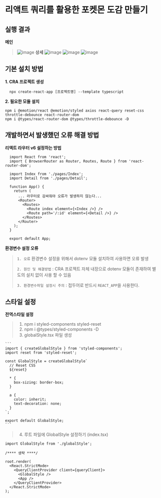 # 리액트 쿼리를 활용한 포켓몬 도감 만들기
## 실행 결과
**메인**
> ![image](https://user-images.githubusercontent.com/90890108/220835659-6d649d92-0a3c-4dac-854b-dc5f215ddd09.png)
**상세**
> ![image](https://user-images.githubusercontent.com/90890108/220835841-28192b06-3172-47ed-a3d7-47d83866f12a.png)
> ![image](https://user-images.githubusercontent.com/90890108/220835896-d3213f81-0729-495b-8cf6-fb58eb767ee7.png)
> ![image](https://user-images.githubusercontent.com/90890108/220835936-b6cca829-4821-4441-915e-e54647b1b702.png)


## 기본 설치 방법

**1. CRA 프로젝트 생성**

```
  npx create-react-app [프로젝트명] --template typescript
```

**2. 필요한 모듈 설치**

```
npm i @emotion/react @emotion/styled axios react-query reset-css throttle-debounce react-router-dom
npm i @types/react-router-dom @types/throttle-debounce -D

```

## 개발하면서 발생했던 오류 해결 방법

**리액트 라우터 v6 설정하는 방법**

```
  import React from 'react';
  import { BrowserRouter as Router, Routes, Route } from 'react-router-dom';

  import Index from './pages/Index';
  import Detail from './pages/Detail';

  function App() {
    return (
      ... 라우터로 감싸줘야 오류가 발생하지 않는다...
      <Router>
        <Routes>
          <Route index element={<Index />} />
          <Route path='/:id' element={<Detail />} />
        </Routes>
      </Router>
    );
  }

  export default App;

```

**환경변수 설정 오류**

> `1. 오류` 환경변수 설정을 위해서 dotenv 모듈 설치하여 사용하면 오류 발생
>
> `2. 원인 및 해결방법` : CRA 프로젝트 자체 내장으로 dotenv 모듈이 존재하여 별도의 설치 없이 사용 할 수 있음
>
> `3. 환경변수파일 설정시 주의` : 접두어로 반드시 `REACT_APP`을 사용한다.

## 스타일 설정

**전역스타일 설정**

> 1. npm i styled-components styled-reset
> 2. npm i @types/styled-components -D
> 3. globalStyle.tsx 파일 생성

    ```
    import { createGlobalStyle } from 'styled-components';
    import reset from 'styled-reset';

    const GlobalStyle = createGlobalStyle`
      // Reset CSS
      ${reset}

      * {
        box-sizing: border-box;
      }

      a {
        color: inherit;
        text-decoration: none;
      }
    `;

    export default GlobalStyle;
    ```

> 4. 루트 파일에 GlobalStyle 설정하기 (index.tsx)

```
import GlobalStyle from './globalStyle';

/**** 생략 ****/

root.render(
  <React.StrictMode>
    <QueryClientProvider client={queryClient}>
      <GlobalStyle />
      <App />
    </QueryClientProvider>
  </React.StrictMode>
);

```

